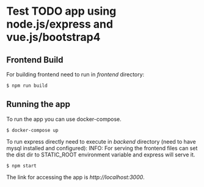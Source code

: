 # Test TODO app using node.js/express and vue.js/bootstrap4

## Frontend Build

For building frontend need to run in *frontend* directory:

```
$ npm run build
```

## Running the app

To run the app you can use docker-compose.

```
$ docker-compose up
```

To run express directly need to execute in *backend* directory (need to have mysql installed and configured):
INFO: For serving the frontend files can set the dist dir to STATIC_ROOT environment variable and express will serve it. 

```
$ npm start
```

The link for accessing the app is *http://localhost:3000*.
